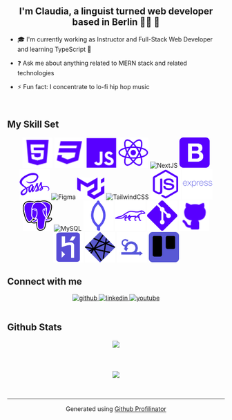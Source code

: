  <div align="center" ><h2 >I'm Claudia, a linguist turned web developer based in Berlin 👩‍💻 🚀</h2></div>  
  

- 🎓 I'm currently working as Instructor and Full-Stack Web Developer and learning TypeScript 🤩
  

- ❓ Ask me about anything related to MERN stack and related technologies  
  

- ⚡ Fun fact: I concentrate to lo-fi hip hop music  
  

<br/>  


## My Skill Set  




 
<div align="center">  

<img src="https://raw.githubusercontent.com/claurennt/claurennt_portfolioProject/a7cfd809333c06f1debeaab46fe9d4b2583e655f/src/assets/icons/html5.svg" alt="HTML5" height="70" /> 
<img src="https://raw.githubusercontent.com/claurennt/claurennt_portfolioProject/a7cfd809333c06f1debeaab46fe9d4b2583e655f/src/assets/icons/css3.svg" alt="CSS3" height="70" />
<img src="https://raw.githubusercontent.com/claurennt/claurennt_portfolioProject/a7cfd809333c06f1debeaab46fe9d4b2583e655f/src/assets/icons/js.svg" alt="JavaScript" width="70" />
<img src="https://raw.githubusercontent.com/claurennt/claurennt_portfolioProject/a7cfd809333c06f1debeaab46fe9d4b2583e655f/src/assets/icons/react.svg" alt="React" height="70" />
<img src="https://cdn.worldvectorlogo.com/logos/nextjs-2.svg" alt="NextJS" height="50" style="background-color:white;" />
<img src="https://raw.githubusercontent.com/claurennt/claurennt_portfolioProject/a7cfd809333c06f1debeaab46fe9d4b2583e655f/src/assets/icons/bootstrap.svg" alt="Bootstrap" height="70" />
<img src="https://raw.githubusercontent.com/claurennt/claurennt_portfolioProject/a7cfd809333c06f1debeaab46fe9d4b2583e655f/src/assets/icons/sass.svg" alt="Sass" height="70" />  
<img src="https://profilinator.rishav.dev/skills-assets/figma-icon.svg" alt="Figma" height="70" />
<img src="https://raw.githubusercontent.com/claurennt/claurennt_portfolioProject/a7cfd809333c06f1debeaab46fe9d4b2583e655f/src/assets/icons/muisvg.svg" alt="Material-UI" height="50" />
<img src="https://upload.wikimedia.org/wikipedia/commons/d/d5/Tailwind_CSS_Logo.svg" alt="TailwindCSS" height="50" />



<img src="https://raw.githubusercontent.com/claurennt/claurennt_portfolioProject/a7cfd809333c06f1debeaab46fe9d4b2583e655f/src/assets/icons/node.svg" alt="Node.js" height="70" />
  <img src="https://github.com/claurennt/claurennt_portfolioProject/blob/main/src/assets/icons/express.png?raw=true" alt="Express.js" height="70" />





  
<img src="https://raw.githubusercontent.com/claurennt/claurennt_portfolioProject/a7cfd809333c06f1debeaab46fe9d4b2583e655f/src/assets/icons/postgresql.svg" alt="PostgreSQL" height="70" /> 
<img src="https://profilinator.rishav.dev/skills-assets/mysql-original-wordmark.svg" alt="MySQL" height="70" />  
<img src="https://github.com/claurennt/claurennt_portfolioProject/blob/main/src/assets/icons/mongodb.png?raw=true" alt="MongoDB" height="70" />  
<img src="https://raw.githubusercontent.com/claurennt/claurennt_portfolioProject/a7cfd809333c06f1debeaab46fe9d4b2583e655f/src/assets/icons/mongoose-.svg" alt="Mongoose" height="70" /> 


<img src="https://raw.githubusercontent.com/claurennt/claurennt_portfolioProject/a7cfd809333c06f1debeaab46fe9d4b2583e655f/src/assets/icons/git.svg" alt="git" height="70" /> 
<img src="https://raw.githubusercontent.com/claurennt/claurennt_portfolioProject/a7cfd809333c06f1debeaab46fe9d4b2583e655f/src/assets/icons/github.svg" alt="github" height="70" /> 
<img src="https://github.com/claurennt/claurennt_portfolioProject/blob/main/src/assets/icons/heroku.png?raw=true" alt="heroku" height="70" /> 
<img src="https://github.com/claurennt/claurennt_portfolioProject/blob/main/src/assets/icons/netlify.png?raw=true" alt="netlify" height="70" /> 


<img src="https://github.com/claurennt/claurennt_portfolioProject/blob/main/src/assets/icons/scrum.png?raw=true" alt="scrum" height="70" /> 
<img src="https://github.com/claurennt/claurennt_portfolioProject/blob/main/src/assets/icons/trello.png?raw=true" alt="scrum" height="70" /> 

</div>

## Connect with me  
<div align="center">
<a href="https://github.com/claurennt" target="_blank">
<img src="https://img.shields.io/badge/github-%2324292e.svg?&style=for-the-badge&logo=github&logoColor=white" alt="github" />
</a>
<a href="https://linkedin.com/in/hello-world-claudia-here/" target="_blank">
<img src="https://img.shields.io/badge/linkedin-%231E77B5.svg?&style=for-the-badge&logo=linkedin&logoColor=white" alt="linkedin"  />
</a>  
<a href="https://www.youtube.com/channel/UCYEE3WaOosXo9Cf0qWrhzOw" target="_blank">
<img src="https://img.shields.io/badge/youtube-%23EE4831.svg?&style=for-the-badge&logo=youtube&logoColor=white" alt="youtube" />
</a> 
</div>  
  

<br/>  


## Github Stats  
<div align="center"><img src="https://github-readme-stats.vercel.app/api?username=claurennt&show_icons=true&count_private=true&hide_border=true" align="center" /></div>  

<br/>  

  

<br/>  

  

<br/>  

<div align="center">
<img src="https://komarev.com/ghpvc/?username=claurennt&&style=flat-square" align="center" />
</div>  
  

<br/>  


<br />

----
<div align="center">Generated using <a href="https://profilinator.rishav.dev/" target="_blank">Github Profilinator</a></div>

